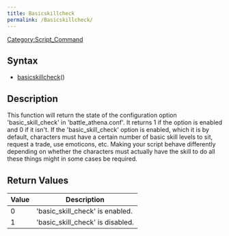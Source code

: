 ```yaml
---
title: Basicskillcheck
permalink: /Basicskillcheck/
---
```


[Category:Script_Command](/Category:Script_Command "wikilink")

Syntax
------

-   [basicskillcheck](/basicskillcheck "wikilink")()

Description
-----------

This function will return the state of the configuration option 'basic_skill_check' in 'battle_athena.conf'. It returns 1 if the option is enabled and 0 if it isn't. If the 'basic_skill_check' option is enabled, which it is by default, characters must have a certain number of basic skill levels to sit, request a trade, use emoticons, etc. Making your script behave differently depending on whether the characters must actually have the skill to do all these things might in some cases be required.

Return Values
-------------

| Value | Description                        |
|-------|------------------------------------|
| 0     | 'basic_skill_check' is enabled.  |
| 1     | 'basic_skill_check' is disabled. |

